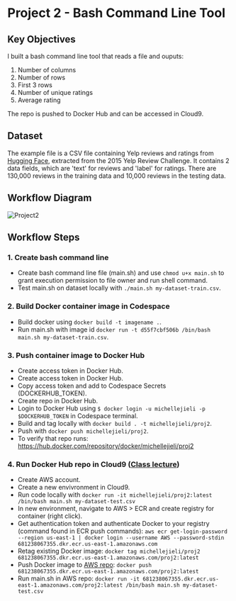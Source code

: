 # Project 2 - Bash Command Line Tool 

## Key Objectives

I built a bash command line tool that reads a file and ouputs: 
1. Number of columns 
2. Number of rows
3. First 3 rows
4. Number of unique ratings
5. Average rating 

The repo is pushed to Docker Hub and can be accessed in Cloud9.

## Dataset 

The example file is a CSV file containing Yelp reviews and ratings from [Hugging Face](https://huggingface.co/datasets/yelp_review_full), extracted from the 2015 Yelp Review Challenge. It contains 2 data fields, which are 'text' for reviews and 'label' for ratings. There are 130,000 reviews in the training data and 10,000 reviews in the testing data. 

## Workflow Diagram
![Project2](https://user-images.githubusercontent.com/70456530/194739611-97119a5a-f872-4ab7-b8b5-52566fcee998.png)

## Workflow Steps 

### 1. Create bash command line
* Create bash command line file (main.sh) and use `chmod u+x main.sh` to grant execution permission to file owner and run shell command.
* Test main.sh on dataset locally with `./main.sh my-dataset-train.csv`.

### 2. Build Docker container image in Codespace
* Build docker using `docker build -t imagename .`.
* Run main.sh with image id `docker run -t d55f7cbf506b /bin/bash main.sh my-dataset-train.csv`.

### 3. Push container image to Docker Hub 
* Create access token in Docker Hub. 
* Create access token in Docker Hub. 
* Copy access token and add to Codespace Secrets (DOCKERHUB_TOKEN).  
* Create repo in Docker Hub. 
* Login to Docker Hub using `$ docker login -u michellejieli -p $DOCKERHUB_TOKEN` in Codespace terminal.
* Build and tag locally with `docker build . -t michellejieli/proj2`.
* Push with `docker push michellejieli/proj2`.
* To verify that repo runs: https://hub.docker.com/repository/docker/michellejieli/proj2

### 4. Run Docker Hub repo in Cloud9 ([Class lecture](https://duke.hosted.panopto.com/Panopto/Pages/Viewer.aspx?id=65156928-c3ae-4ef7-87a3-aefb00fbb6ad))
* Create AWS account. 
* Create a new envivronment in Cloud9.
* Run code locally with `docker run -it michellejieli/proj2:latest /bin/bash main.sh my-dataset-test.csv`
* In new environment, navigate to AWS > ECR and create registry for container (right click).
* Get authentication token and authenticate Docker to your registry (command found in ECR push commands): `aws ecr get-login-password --region us-east-1 | docker login --username AWS --password-stdin 681238067355.dkr.ecr.us-east-1.amazonaws.com`
* Retag existing Docker image: `docker tag michellejieli/proj2 681238067355.dkr.ecr.us-east-1.amazonaws.com/proj2:latest`
* Push Docker image to [AWS repo](https://us-east-1.console.aws.amazon.com/ecr/repositories/private/681238067355/proj2?region=us-east-1): `docker push 681238067355.dkr.ecr.us-east-1.amazonaws.com/proj2:latest`
* Run main.sh in AWS repo: `docker run -it 681238067355.dkr.ecr.us-east-1.amazonaws.com/proj2:latest /bin/bash main.sh my-dataset-test.csv`
